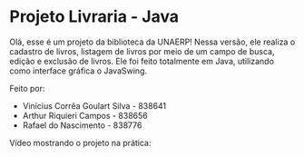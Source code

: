 # Projeto Livraria - Java

Olá, esse é um projeto da biblioteca da UNAERP! Nessa versão, ele realiza o cadastro de livros, listagem de livros por meio de um campo de busca, edição e exclusão de livros.
Ele foi feito totalmente em Java, utilizando como interface gráfica o JavaSwing. 
 
Feito por:
- Vinícius Corrêa Goulart Silva - 838641 
- Arthur Riquieri Campos - 838656 
- Rafael do Nascimento - 838776 

Vídeo mostrando o projeto na prática:
